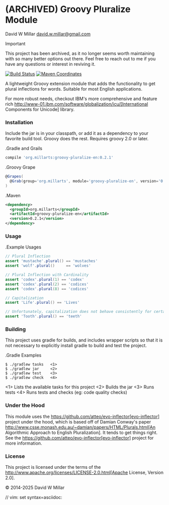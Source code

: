 # (ARCHIVED) Groovy Pluralize Module
David W Millar <david.w.millar@gmail.com>


> [!IMPORTANT]
> This project has been archived, as it no longer seems worth maintaining with so many better options out there. Feel free to reach out to me if you have any questions or interest in reviving it.


[![Build Status](https://travis-ci.org/david-w-millar/groovy-pluralize-en.svg)](https://travis-ci.org/david-w-millar/groovy-pluralize-en)
[![Maven Coordinates](https://travis-ci.org/david-w-millar/groovy-pluralize-en.svg)](https://central.sonatype.com/artifact/org.millarts/groovy-pluralize-en)


A lightweight Groovy extension module that adds the functionality
to get plural inflections for words. Suitable for most English applications.

For more robust needs, checkout IBM's more comprehensive and feature rich
http://www-01.ibm.com/software/globalization/icu/[International Components for Unicode] library.

### Installation

Include the jar is in your classpath, or add it as a dependency to your favorite build tool.
Groovy does the rest.
Requires groovy 2.0 or later.


.Gradle and Grails
```groovy
compile 'org.millarts:groovy-pluralize-en:0.2.1'
```

.Groovy Grape
```groovy
@Grapes(
  @Grab(group='org.millarts', module='groovy-pluralize-en', version='0.2.1')
)
```

.Maven
```xml
<dependency>
  <groupId>org.millarts</groupId>
  <artifactId>groovy-pluralize-en</artifactId>
  <version>0.2.1</version>
</dependency>
```

### Usage

.Example Usages
```groovy
// Plural Inflection
assert 'mustache'.plural() == 'mustaches'
assert 'wolf'.plural()     == 'wolves'

// Plural Inflection with Cardinality
assert 'codex'.plural(1) == 'codex'
assert 'codex'.plural(2) == 'codices'
assert 'codex'.plural(8) == 'codices'

// Capitalization
assert 'Life'.plural() == 'Lives'

// Unfortunately, capitalization does not behave consistently for certain words. EG:
assert 'Tooth'.plural() == 'teeth'
```


### Building

This project uses gradle for builds, and includes wrapper scripts
so that it is not necessary to explicitly install gradle to build and test the project.

.Gradle Examples
```shell
$ ./gradlew tasks   <1>
$ ./gradlew jar     <2>
$ ./gradlew test    <3>
$ ./gradlew check   <4>
```
<1> Lists the available tasks for this project
<2> Builds the jar
<3> Runs tests
<4> Runs tests and checks (eg: code quality checks)

### Under the Hood

This module uses the https://github.com/atteo/evo-inflector[evo-inflector] project
under the hood, which is based off of Damian Conway's paper
http://www.csse.monash.edu.au/~damian/papers/HTML/Plurals.html[An Algorithmic Approach to English Pluralization].
It tends to get things right. See the https://github.com/atteo/evo-inflector[evo-inflector] project for more information.


### License

This project is licensed under the terms of the
http://www.apache.org/licenses/LICENSE-2.0.html[Apache License, Version 2.0].

&copy; 2014-2025 David W Millar

// vim: set syntax=asciidoc:
